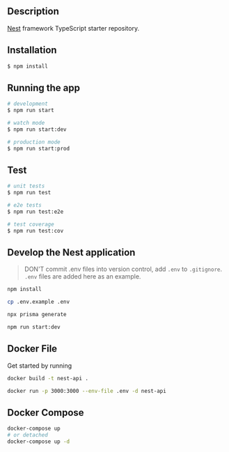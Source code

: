 ## Description

[Nest](https://github.com/nestjs/nest) framework TypeScript starter repository.

## Installation

```bash
$ npm install
```

## Running the app

```bash
# development
$ npm run start

# watch mode
$ npm run start:dev

# production mode
$ npm run start:prod
```

## Test

```bash
# unit tests
$ npm run test

# e2e tests
$ npm run test:e2e

# test coverage
$ npm run test:cov
```

## Develop the Nest application

> DON'T commit .env files into version control, add `.env` to `.gitignore`. `.env` files are added here as an example.

```bash
npm install

cp .env.example .env

npx prisma generate

npm run start:dev
```

## Docker File

Get started by running

```bash
docker build -t nest-api .

docker run -p 3000:3000 --env-file .env -d nest-api
```

## Docker Compose

```bash
docker-compose up
# or detached
docker-compose up -d
```
